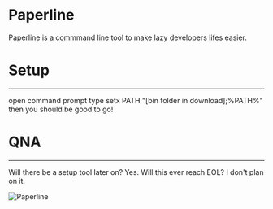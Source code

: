 # Paperline
Paperline is a commmand line tool to make lazy developers lifes easier.

# Setup
----
open command prompt
type setx PATH "[bin folder in download];%PATH%"
then you should be good to go!

# QNA
----
Will there be a setup tool later on?
Yes.
Will this ever reach EOL?
I don't plan on it.

![Paperline](https://user-images.githubusercontent.com/76703277/198896749-bd095eb5-69f6-465c-853f-33e08dfef5ec.png)

